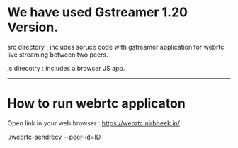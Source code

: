 # We have used Gstreamer 1.20 Version. 

src directory : includes soruce code with gstreamer application for webrtc live streaming between two peers.

js direcotry  : includes a browser JS app.

---------------------------------------------------------------------------------------------------------------------------------------
# How to run webrtc applicaton 

Open link in your web browser : https://webrtc.nirbheek.in/

./webrtc-sendrecv --peer-id=ID

  
